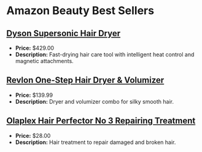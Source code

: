 # Amazon Beauty Best Sellers

## [Dyson Supersonic Hair Dryer](https://www.amazon.com/dp/B01MQ0M3SO?tag=mychanneld-20)
- **Price:** $429.00
- **Description:** Fast-drying hair care tool with intelligent heat control and magnetic attachments.

## [Revlon One-Step Hair Dryer & Volumizer](https://www.amazon.com/dp/B07Q3FYK5L?tag=mychanneld-20)
- **Price:** $139.99
- **Description:** Dryer and volumizer combo for silky smooth hair.

## [Olaplex Hair Perfector No 3 Repairing Treatment](https://www.amazon.com/dp/B00SNM5US4?tag=mychanneld-20)
- **Price:** $28.00
- **Description:** Hair treatment to repair damaged and broken hair.

